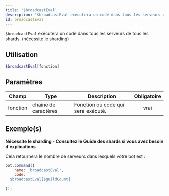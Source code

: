 ```yaml
---
title: '$broadcastEval'
description: '$broadcastEval exécutera un code dans tous les serveurs de tous les shards.'
id: broadcastEval
---
```


`$broadcastEval` exécutera un code dans tous les serveurs de tous les shards. (nécessite le sharding)

## Utilisation

```php
$broadcastEval[fonction]
```

## Paramètres

| Champ    | Type                 | Description                        | Obligatoire |
| -------- | -------------------- | ---------------------------------- |:-----------:|
| fonction | chaîne de caractères | Fonction ou code qui sera exécuté. |    vrai     |

## Exemple(s)

**Nécessite le sharding - Consultez le Guide des shards si vous avez besoin d'explications**

Cela retournera le nombre de serveurs dans lesquels votre bot est :

```javascript
bot.command({
    name: 'broadcastEval',
    code: `
  $broadcastEval[$guildCount]
  `
});
```
